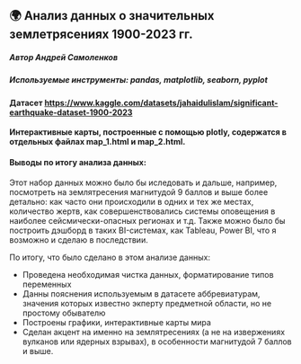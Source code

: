 ##  🌍 Анализ данных о значительных землетрясениях 1900-2023 гг.

##### Автор Андрей Самоленков

##### Используемые инструменты: pandas, matplotlib, seaborn, pyplot

#### Датасет https://www.kaggle.com/datasets/jahaidulislam/significant-earthquake-dataset-1900-2023

**Интерактивные карты, построенные с помощью plotly, содержатся в отдельных файлах map_1.html и map_2.html.**

#### Выводы по итогу анализа данных:

Этот набор данных можно было бы иследовать и дальше, например, посмотреть на землятресения магнитудой 9 баллов и выше более детально: как часто они происходили в одних и тех же местах, количество жертв, как совершенствовались системы оповещения в наиболее сейсмически-опасных регионах и т.д. Также можно было бы построить дэшборд в таких BI-системах, как Tableau, Power BI, что я возможно и сделаю в последствии.

По итогу, что было сделано в этом анализе данных:

* Проведена необходимая чистка данных, форматирование типов переменных
* Данны пояснения используемым в датасете аббревиатурам, значения которых известно экперту предметной области, но не простому обывателю
* Построены графики, интерактивные карты мира
* Сделан акцент на именно на землятресениях (а не на извержениях вулканов или ядерных взрывах), в особенности магнитудой 7 баллов и выше.

